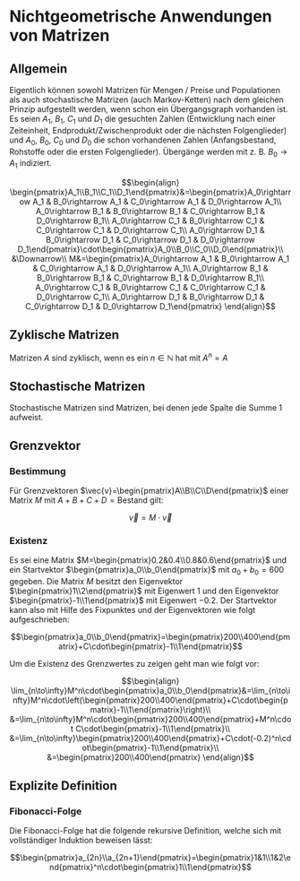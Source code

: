 # Nichtgeometrische Anwendungen von Matrizen

## Allgemein

Eigentlich können sowohl Matrizen für Mengen / Preise und Populationen als auch stochastische Matrizen (auch Markov-Ketten) nach dem gleichen Prinzip aufgestellt werden, wenn schon ein Übergangsgraph vorhanden ist. Es seien $A_1$, $B_1$, $C_1$ und $D_1$ die gesuchten Zahlen (Entwicklung nach einer Zeiteinheit, Endprodukt/Zwischenprodukt oder die nächsten Folgenglieder) und $A_0$, $B_0$, $C_0$ und $D_0$ die schon vorhandenen Zahlen (Anfangsbestand, Rohstoffe oder die ersten Folgenglieder). Übergänge werden mit z. B. $B_0\rightarrow A_1$ indiziert.

$$\begin{align}
	\begin{pmatrix}A_1\\B_1\\C_1\\D_1\end{pmatrix}&=\begin{pmatrix}A_0\rightarrow A_1 & B_0\rightarrow A_1 & C_0\rightarrow A_1 & D_0\rightarrow A_1\\  A_0\rightarrow B_1 & B_0\rightarrow B_1 & C_0\rightarrow B_1 & D_0\rightarrow B_1\\  A_0\rightarrow C_1 & B_0\rightarrow C_1 & C_0\rightarrow C_1 & D_0\rightarrow C_1\\  A_0\rightarrow D_1 & B_0\rightarrow D_1 & C_0\rightarrow D_1 & D_0\rightarrow D_1\end{pmatrix}\cdot\begin{pmatrix}A_0\\B_0\\C_0\\D_0\end{pmatrix}\\
	&\Downarrow\\
	M&=\begin{pmatrix}A_0\rightarrow A_1 & B_0\rightarrow A_1 & C_0\rightarrow A_1 & D_0\rightarrow A_1\\  A_0\rightarrow B_1 & B_0\rightarrow B_1 & C_0\rightarrow B_1 & D_0\rightarrow B_1\\  A_0\rightarrow C_1 & B_0\rightarrow C_1 & C_0\rightarrow C_1 & D_0\rightarrow C_1\\  A_0\rightarrow D_1 & B_0\rightarrow D_1 & C_0\rightarrow D_1 & D_0\rightarrow D_1\end{pmatrix}
\end{align}$$

## Zyklische Matrizen

Matrizen $A$ sind zyklisch, wenn es ein $n\in\mathbb{N}$ hat mit $A^n=A$

## Stochastische Matrizen

Stochastische Matrizen sind Matrizen, bei denen jede Spalte die Summe 1 aufweist.

## Grenzvektor

### Bestimmung

Für Grenzvektoren $\vec{v}=\begin{pmatrix}A\\B\\C\\D\end{pmatrix}$ einer Matrix $M$ mit $A+B+C+D=\textrm{Bestand}$ gilt:

$$\vec{v}=M\cdot\vec{v}$$

### Existenz

Es sei eine Matrix $M=\begin{pmatrix}0.2&0.4\\0.8&0.6\end{pmatrix}$ und ein Startvektor $\begin{pmatrix}a_0\\b_0\end{pmatrix}$ mit $a_0+b_0=600$ gegeben. Die Matrix $M$ besitzt den Eigenvektor $\begin{pmatrix}1\\2\end{pmatrix}$ mit Eigenwert $1$ und den Eigenvektor $\begin{pmatrix}-1\\1\end{pmatrix}$ mit Eigenwert $-0.2$. Der Startvektor kann also mit Hilfe des Fixpunktes und der Eigenvektoren wie folgt aufgeschrieben:

$$\begin{pmatrix}a_0\\b_0\end{pmatrix}=\begin{pmatrix}200\\400\end{pmatrix}+C\cdot\begin{pmatrix}-1\\1\end{pmatrix}$$

Um die Existenz des Grenzwertes zu zeigen geht man wie folgt vor:

$$\begin{align}
	\lim_{n\to\infty}M^n\cdot\begin{pmatrix}a_0\\b_0\end{pmatrix}&=\lim_{n\to\infty}M^n\cdot\left(\begin{pmatrix}200\\400\end{pmatrix}+C\cdot\begin{pmatrix}-1\\1\end{pmatrix}\right)\\
	&=\lim_{n\to\infty}M^n\cdot\begin{pmatrix}200\\400\end{pmatrix}+M^n\cdot C\cdot\begin{pmatrix}-1\\1\end{pmatrix}\\
	&=\lim_{n\to\infty}\begin{pmatrix}200\\400\end{pmatrix}+C\cdot(-0.2)^n\cdot\begin{pmatrix}-1\\1\end{pmatrix}\\
	&=\begin{pmatrix}200\\400\end{pmatrix}
\end{align}$$

## Explizite Definition

### Fibonacci-Folge

Die Fibonacci-Folge hat die folgende rekursive Definition, welche sich mit vollständiger Induktion beweisen lässt:

$$\begin{pmatrix}a_{2n}\\a_{2n+1}\end{pmatrix}=\begin{pmatrix}1&1\\1&2\end{pmatrix}^n\cdot\begin{pmatrix}1\\1\end{pmatrix}$$



